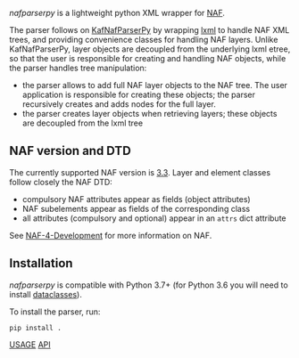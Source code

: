*nafparserpy* is a lightweight python XML wrapper for [NAF](https://github.com/cltl/NAF-4-Development/). 

The parser follows on [KafNafParserPy](https://github.com/cltl/KafNafParserPy/tree/master/KafNafParserPy) by wrapping
[lxml](https://lxml.de/) to handle NAF XML trees, and providing convenience classes for handling NAF layers.
Unlike KafNafParserPy, layer objects are decoupled from the underlying lxml etree, so that the user is responsible for creating
and handling NAF objects, while the parser handles tree manipulation:
* the parser allows to add full NAF layer objects to the NAF tree. The user
  application is responsible for creating these objects; the parser recursively creates and adds nodes for the full layer.
* the parser creates layer objects when retrieving layers; these objects are decoupled from
  the lxml tree


## NAF version and DTD
The currently supported NAF version is [3.3](https://github.com/cltl/NAF-4-Development/blob/master/resources/dtd/naf_v3.3.dtd).
Layer and element classes follow closely the NAF DTD:

* compulsory NAF attributes appear as fields (object attributes)
* NAF subelements appear as fields of the corresponding class
* all attributes (compulsory and optional) appear in an `attrs` dict attribute

See [NAF-4-Development](https://github.com/cltl/NAF-4-Development/) for more information on NAF.



## Installation
*nafparserpy* is compatible with Python 3.7+ (for Python 3.6 you will need to install [dataclasses](https://pypi.org/project/dataclasses/)).

To install the parser, run:
```
pip install .
```

[USAGE](./USAGE.md) [API](https://cltl.github.io/nafparserpy/)